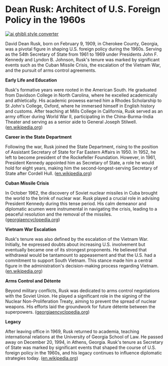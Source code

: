 # Dean Rusk: Architect of U.S. Foreign Policy in the 1960s

[![ai ghibli style converter](https://i.imgur.com/dwt8Y5G.gif)](https://witbeam.net/slzx)

David Dean Rusk, born on February 9, 1909, in Cherokee County, Georgia, was a pivotal figure in shaping U.S. foreign policy during the 1960s. Serving as the 54th Secretary of State from 1961 to 1969 under Presidents John F. Kennedy and Lyndon B. Johnson, Rusk's tenure was marked by significant events such as the Cuban Missile Crisis, the escalation of the Vietnam War, and the pursuit of arms control agreements.

**Early Life and Education**

Rusk's formative years were rooted in the American South. He graduated from Davidson College in North Carolina, where he excelled academically and athletically. His academic prowess earned him a Rhodes Scholarship to St John's College, Oxford, where he immersed himself in English history and customs. After teaching at Mills College in California, Rusk served as an army officer during World War II, participating in the China-Burma-India Theater and serving as a senior aide to General Joseph Stilwell. ([en.wikipedia.org](https://en.wikipedia.org/wiki/Dean_Rusk?utm_source=openai))

**Career in the State Department**

Following the war, Rusk joined the State Department, rising to the position of Assistant Secretary of State for Far Eastern Affairs in 1950. In 1952, he left to become president of the Rockefeller Foundation. However, in 1961, President Kennedy appointed him as Secretary of State, a role he would hold for eight years, making him the second-longest-serving Secretary of State after Cordell Hull. ([en.wikipedia.org](https://en.wikipedia.org/wiki/Dean_Rusk?utm_source=openai))

**Cuban Missile Crisis**

In October 1962, the discovery of Soviet nuclear missiles in Cuba brought the world to the brink of nuclear war. Rusk played a crucial role in advising President Kennedy during this tense period. His calm demeanor and diplomatic acumen were instrumental in navigating the crisis, leading to a peaceful resolution and the removal of the missiles. ([georgiaencyclopedia.org](https://www.georgiaencyclopedia.org/articles/government-politics/dean-rusk-1909-1994?utm_source=openai))

**Vietnam War Escalation**

Rusk's tenure was also defined by the escalation of the Vietnam War. Initially, he expressed doubts about increasing U.S. involvement but eventually became one of its strongest proponents. He believed that withdrawal would be tantamount to appeasement and that the U.S. had a commitment to support South Vietnam. This stance made him a central figure in the administration's decision-making process regarding Vietnam. ([en.wikipedia.org](https://en.wikipedia.org/wiki/Dean_Rusk?utm_source=openai))

**Arms Control and Détente**

Beyond military conflicts, Rusk was dedicated to arms control negotiations with the Soviet Union. He played a significant role in the signing of the Nuclear Non-Proliferation Treaty, aiming to prevent the spread of nuclear weapons. His efforts laid the groundwork for future détente between the superpowers. ([georgiaencyclopedia.org](https://www.georgiaencyclopedia.org/articles/government-politics/dean-rusk-1909-1994?utm_source=openai))

**Legacy**

After leaving office in 1969, Rusk returned to academia, teaching international relations at the University of Georgia School of Law. He passed away on December 20, 1994, in Athens, Georgia. Rusk's tenure as Secretary of State was marked by significant events that shaped the course of U.S. foreign policy in the 1960s, and his legacy continues to influence diplomatic strategies today. ([en.wikipedia.org](https://en.wikipedia.org/wiki/Dean_Rusk?utm_source=openai))